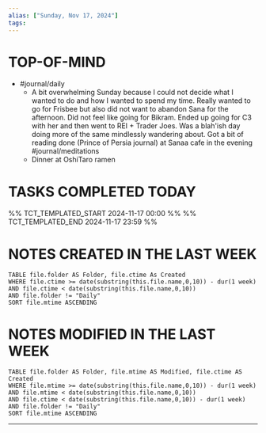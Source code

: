 ```yaml
---
alias: ["Sunday, Nov 17, 2024"]
tags: 
---
```

# TOP-OF-MIND
- #journal/daily 
	- A bit overwhelming Sunday because I could not decide what I wanted to do and how I wanted to spend my time. Really wanted to go for Frisbee but also did not want to abandon Sana for the afternoon. Did not feel like going for Bikram. Ended up going for C3 with her and then went to REI + Trader Joes. Was a blah'ish day doing more of the same mindlessly wandering about. Got a bit of reading done (Prince of Persia journal) at Sanaa cafe in the evening #journal/meditations 
	- Dinner at OshiTaro ramen

# TASKS COMPLETED TODAY
%% TCT_TEMPLATED_START 2024-11-17 00:00 %%
%% TCT_TEMPLATED_END 2024-11-17 23:59 %%


# NOTES CREATED IN THE LAST WEEK
``` dataview
TABLE file.folder AS Folder, file.ctime As Created
WHERE file.ctime >= date(substring(this.file.name,0,10)) - dur(1 week) 
AND file.ctime < date(substring(this.file.name,0,10)) 
AND file.folder != "Daily"
SORT file.mtime ASCENDING
```

# NOTES MODIFIED IN THE LAST WEEK
``` dataview
TABLE file.folder AS Folder, file.mtime AS Modified, file.ctime AS Created
WHERE file.mtime >= date(substring(this.file.name,0,10)) - dur(1 week)
AND file.mtime < date(substring(this.file.name,0,10))
AND file.ctime < date(substring(this.file.name,0,10)) - dur(1 week)
AND file.folder != "Daily"
SORT file.mtime ASCENDING
```
---
